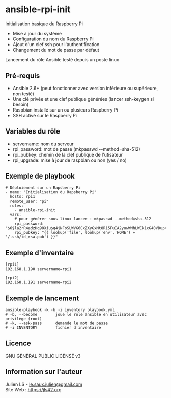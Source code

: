ansible-rpi-init
=================

Initialisation basique du Raspberry Pi
  - Mise à jour du système
  - Configuration du nom du Raspberry Pi
  - Ajout d'un clef ssh pour l'authentification
  - Changement du mot de passe par défaut

Lancement du rôle Ansible testé depuis un poste linux

Pré-requis
------------

  - Ansible 2.6+ (peut fonctionner avec version inférieure ou supérieure, non testé)
  - Une clé privée et une clef publique générées (lancer ssh-keygen si besoin)
  - Raspbian installé sur un ou plusieurs Raspberry Pi
  - SSH activé sur le Raspberry Pi

Variables du rôle
------------------

  * servername: nom du serveur
  * rpi_password: mot de passe (mkpasswd --method=sha-512)
  * rpi_pubkey: chemin de la clef publique de l'utisateur
  * rpi_upgrade: mise à jour de raspbian ou non (yes / no)

Exemple de playbook
----------------
    # Déploiement sur un Rapsberry Pi
    - name: "Initialisation du Rapsberry Pi"
      hosts: rpi1
      remote_user: "pi"
      roles:
        - ansible-rpi-init
      vars:
        # pour générer sous linux lancer : mkpasswd --method=sha-512
        rpi_password: "$6$la2rR4adzHq98Xiu$q4jNFoSLWVG6CxZXyGxMt8R15FuIA2yuwWMhLWEk1xG40VDupxOXUWBR/Xlge2asYKSpzqRNCEKfRs58UgLle/"
        rpi_pubkey: "{{ lookup('file', lookup('env','HOME') + '/.ssh/id_rsa.pub') }}"

Exemple d'inventaire
---------------------

    [rpi1]
    192.168.1.190 servername=rpi1

    [rpi2]
    192.168.1.191 servername=rpi2

Exemple de lancement
---------------------
    ansible-playbook -k -b -i inventory playbook.yml
    # -b, --become        joue le rôle ansible en utilisateur avec privilège (root)
    # -k, --ask-pass      demande le mot de passe
    # -i INVENTORY        fichier d'inventaire


Licence
-------

GNU GENERAL PUBLIC LICENSE v3

Information sur l'auteur
-------------------------

Julien LS - le.saux.julien@gmail.com  
Site Web : https://jls42.org
